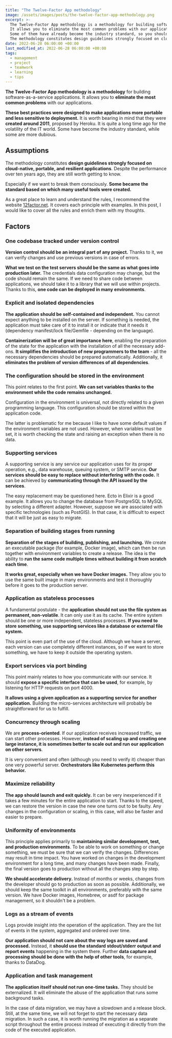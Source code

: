 ```yaml
---
title: "The Twelve-Factor App methodology"
image: /assets/images/posts/the-twelve-factor-app-methodology.png
excerpt: >-
  The Twelve-Factor App methodology is a methodology for building software-as-a-service applications.
  It allows you to eliminate the most common problems with our applications.
  Some of them have already become the industry standard, so you should get to know them all.
  The methodology constitutes design guidelines strongly focused on cloud-native, portable, and resilient applications.
date: 2022-06-28 06:00:00 +00:00
last_modified_at: 2022-06-28 06:00:00 +00:00
tags:
  - management
  - project
  - teamwork
  - learning
  - tips
---
```


  **The Twelve-Factor App methodology is a methodology** for building software-as-a-service applications.
  It allows you to **eliminate the most common problems** with our applications.

  **These best practices were designed to make applications more portable and less sensitive to deployment.**
  It is worth bearing in mind that they were **created around 2011**, proposed by Heroku.
  It is quite a long time ago for the volatility of the IT world.
  Some have become the industry standard, while some are more dubious.

## Assumptions

  The methodology constitutes **design guidelines strongly focused on cloud-native, portable, and resilient applications**.
  Despite the performance over ten years ago, they are still worth getting to know.

  Especially if we want to break them consciously.
  **Some became the standard based on which many useful tools were created.**

  As a great place to learn and understand the rules, I recommend the website [12factor.net](https://12factor.net/).
  It covers each principle with examples.
  In this post, I would like to cover all the rules and enrich them with my thoughts.

## Factors

### One codebase tracked under version control

  **Version control should be an integral part of any project.**
  Thanks to it, we can verify changes and use previous versions in case of errors.

  **What we test on the test servers should be the same as what goes into production later.**
  The credentials data configuration may change, but the code should remain the same.
  If we need to share code between applications, we should take it to a library that we will use within projects.
  Thanks to this, **one code can be deployed in many environments**.

### Explicit and isolated dependencies

  **The application should be self-contained and independent.**
  You cannot expect anything to be installed on the server.
  If something is needed, the application must take care of it to install it or indicate that it needs it (dependency manifest/lock file/Gemfile - depending on the language).

  **Containerization will be of great importance here**, enabling the preparation of the state for the application with the installation of all the necessary add-ons.
  **It simplifies the introduction of new programmers to the team** - all the necessary dependencies should be prepared automatically.
  Additionally, it **eliminates the problem of version differences of all dependencies**.

### The configuration should be stored in the environment

  This point relates to the first point.
  **We can set variables thanks to the environment while the code remains unchanged.**

  Configuration in the environment is universal, not directly related to a given programming language.
  This configuration should be stored within the application code.

  The latter is problematic for me because I like to have some default values if the environment variables are not used.
  However, when variables must be set, it is worth checking the state and raising an exception when there is no data.

### Supporting services

  A supporting service is any service our application uses for its proper operation, e.g., data warehouse, queuing system, or SMTP service.
  **Our services should be easy to replace without interfering with the code.**
  It can be achieved by **communicating through the API issued by the services**.

  The easy replacement may be questioned here.
  Ecto in Elixir is a good example.
  It allows you to change the database from PostgreSQL to MySQL by selecting a different adapter.
  However, suppose we are associated with specific technologies (such as PostGIS). In that case, it is difficult to expect that it will be just as easy to migrate.

### Separation of building stages from running

  **Separation of the stages of building, publishing, and launching.**
  We create an executable package (for example, Docker image), which can then be run together with environment variables to create a release.
  The idea is the ability to **run the same code multiple times without building it from scratch each time**.

  **It works great, especially when we have Docker images.**
  They allow you to use the same built image in many environments and test it thoroughly before it goes to the production server.

### Application as stateless processes

  A fundamental postulate - the **application should not use the file system as permanent, non-volatile**.
  It can only use it as its cache.
  The entire system should be one or more independent, stateless processes.
  **If you need to store something, use supporting services like a database or external file system.**

  This point is even part of the use of the cloud.
  Although we have a server, each version can use completely different instances, so if we want to store something, we have to keep it outside the operating system.

### Export services via port binding

  This point mainly relates to how you communicate with our service.
  It should **expose a specific interface that can be used**, for example, by listening for HTTP requests on port 4000.

  **It allows using a given application as a supporting service for another application.**
  Building the micro-services architecture will probably be straightforward for us to fulfill.

### Concurrency through scaling

  We are **process-oriented**.
  If our application receives increased traffic, we can start other processes.
  However, **instead of scaling up and creating one large instance, it is sometimes better to scale out and run our application on other servers**.

  It is very convenient and often (although you need to verify it) cheaper than one very powerful server.
  **Orchestrators like Kubernetes perform this behavior.**

### Maximize reliability

  **The app should launch and exit quickly.**
  It can be very inexperienced if it takes a few minutes for the entire application to start.
  Thanks to the speed, we can restore the version in case the new one turns out to be faulty.
  Any changes in the configuration or scaling, in this case, will also be faster and easier to prepare.

### Uniformity of environments

  This principle applies primarily to **maintaining similar development, test, and production environments**.
  To be able to work on something or change something, we must be sure that we can verify the changes.
  Differences may result in time impact.
  You have worked on changes in the development environment for a long time, and many changes have been made.
  Finally, the final version goes to production without all the changes step by step.

  **We should accelerate delivery.**
  Instead of months or weeks, changes from the developer should go to production as soon as possible.
  Additionally, we should keep the same toolkit in all environments, preferably with the same version.
  We have Docker images, Homebrew, or asdf for package management, so it shouldn't be a problem.

### Logs as a stream of events

  Logs provide insight into the operation of the application.
  They are the list of events in the system, aggregated and ordered over time.

  **Our application should not care about the way logs are saved and processed.**
  Instead, it **should use the standard stdout/stderr output and report events** happening in the system there.
  Further **data capture and processing should be done with the help of other tools**, for example, thanks to DataDog.

### Application and task management

  **The application itself should not run one-time tasks.**
  They should be externalized.
  It will eliminate the abuse of the application that runs some background tasks.

  In the case of data migration, we may have a slowdown and a release block.
  Still, at the same time, we will not forget to start the necessary data migration.
  In such a case, it is worth running the migration as a separate script throughout the entire process instead of executing it directly from the code of the executed application.

